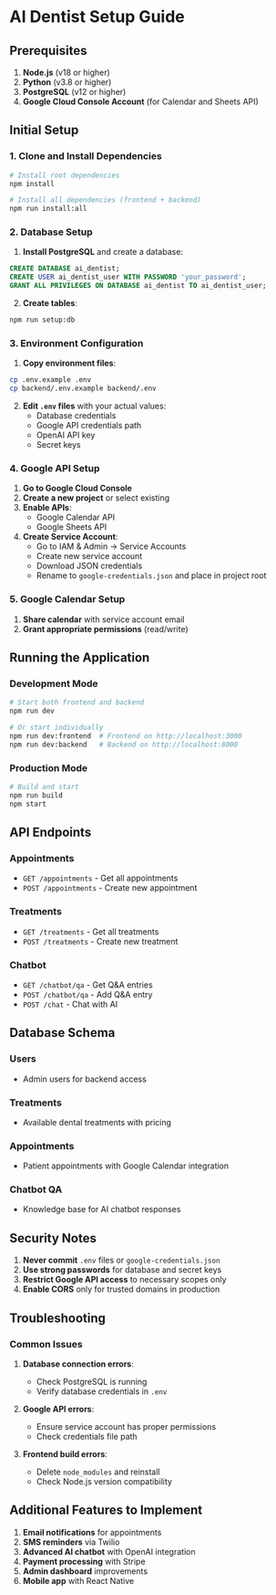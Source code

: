 # AI Dentist Setup Guide

## Prerequisites

1. **Node.js** (v18 or higher)
2. **Python** (v3.8 or higher)
3. **PostgreSQL** (v12 or higher)
4. **Google Cloud Console Account** (for Calendar and Sheets API)

## Initial Setup

### 1. Clone and Install Dependencies

```bash
# Install root dependencies
npm install

# Install all dependencies (frontend + backend)
npm run install:all
```

### 2. Database Setup

1. **Install PostgreSQL** and create a database:
```sql
CREATE DATABASE ai_dentist;
CREATE USER ai_dentist_user WITH PASSWORD 'your_password';
GRANT ALL PRIVILEGES ON DATABASE ai_dentist TO ai_dentist_user;
```

2. **Create tables**:
```bash
npm run setup:db
```

### 3. Environment Configuration

1. **Copy environment files**:
```bash
cp .env.example .env
cp backend/.env.example backend/.env
```

2. **Edit `.env` files** with your actual values:
   - Database credentials
   - Google API credentials path
   - OpenAI API key
   - Secret keys

### 4. Google API Setup

1. **Go to Google Cloud Console**
2. **Create a new project** or select existing
3. **Enable APIs**:
   - Google Calendar API
   - Google Sheets API
4. **Create Service Account**:
   - Go to IAM & Admin → Service Accounts
   - Create new service account
   - Download JSON credentials
   - Rename to `google-credentials.json` and place in project root

### 5. Google Calendar Setup

1. **Share calendar** with service account email
2. **Grant appropriate permissions** (read/write)

## Running the Application

### Development Mode

```bash
# Start both frontend and backend
npm run dev

# Or start individually
npm run dev:frontend  # Frontend on http://localhost:3000
npm run dev:backend   # Backend on http://localhost:8000
```

### Production Mode

```bash
# Build and start
npm run build
npm start
```

## API Endpoints

### Appointments
- `GET /appointments` - Get all appointments
- `POST /appointments` - Create new appointment

### Treatments
- `GET /treatments` - Get all treatments
- `POST /treatments` - Create new treatment

### Chatbot
- `GET /chatbot/qa` - Get Q&A entries
- `POST /chatbot/qa` - Add Q&A entry
- `POST /chat` - Chat with AI

## Database Schema

### Users
- Admin users for backend access

### Treatments
- Available dental treatments with pricing

### Appointments
- Patient appointments with Google Calendar integration

### Chatbot QA
- Knowledge base for AI chatbot responses

## Security Notes

1. **Never commit** `.env` files or `google-credentials.json`
2. **Use strong passwords** for database and secret keys
3. **Restrict Google API access** to necessary scopes only
4. **Enable CORS** only for trusted domains in production

## Troubleshooting

### Common Issues

1. **Database connection errors**:
   - Check PostgreSQL is running
   - Verify database credentials in `.env`

2. **Google API errors**:
   - Ensure service account has proper permissions
   - Check credentials file path

3. **Frontend build errors**:
   - Delete `node_modules` and reinstall
   - Check Node.js version compatibility

## Additional Features to Implement

1. **Email notifications** for appointments
2. **SMS reminders** via Twilio
3. **Advanced AI chatbot** with OpenAI integration
4. **Payment processing** with Stripe
5. **Admin dashboard** improvements
6. **Mobile app** with React Native